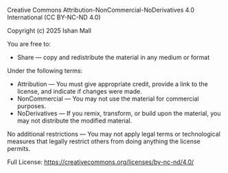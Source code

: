 Creative Commons Attribution-NonCommercial-NoDerivatives 4.0 International (CC BY-NC-ND 4.0)

Copyright (c) 2025 Ishan Mall

You are free to:
- Share — copy and redistribute the material in any medium or format

Under the following terms:
- Attribution — You must give appropriate credit, provide a link to the license, and indicate if changes were made.
- NonCommercial — You may not use the material for commercial purposes.
- NoDerivatives — If you remix, transform, or build upon the material, you may not distribute the modified material.

No additional restrictions — You may not apply legal terms or technological measures that legally restrict others from doing anything the license permits.

Full License:
https://creativecommons.org/licenses/by-nc-nd/4.0/
